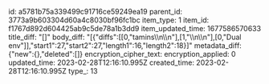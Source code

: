 id: a5781b75a339499c91716ce59249ea19
parent_id: 3773a9b603304d60a4c8030bf96fc1bc
item_type: 1
item_id: f1767d892d604425ab9c5de78a1b3dd9
item_updated_time: 1677586570633
title_diff: "[]"
body_diff: "[{\"diffs\":[[0,\"tamins\\\n\\\n\"],[1,\"\\\n\\\n\"],[0,\"Dual env\"]],\"start1\":27,\"start2\":27,\"length1\":16,\"length2\":18}]"
metadata_diff: {"new":{},"deleted":[]}
encryption_cipher_text: 
encryption_applied: 0
updated_time: 2023-02-28T12:16:10.995Z
created_time: 2023-02-28T12:16:10.995Z
type_: 13
